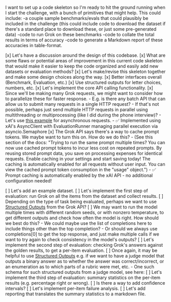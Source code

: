 I want to set up a code skeleton so I'm ready to hit the ground running when I start the challenge, with a bunch of primitives that might help. This could include:
-a couple sample benchmarks/evals that could plausibly be included in the challenge (this could include code to download the dataset if there's a standard place to download these, or just some pre-generated data)
-code to run Grok on these benchmarks
-code to collate the total results in terms of accuracy
-code to generate a Markdown report of these accuracies in table-format.

[x] Let's have a discussion around the design of this codebase.
[x] What are some flaws or potential areas of improvement in this current code skeleton that would make it easier to keep the code organized and easily add new datasets or evaluation methods?
[x] Let's make/revise this skeleton together and make some design choices along the way.
        [x] Better interfaces overall (Benchmark, Evaluation, etc.)
        [x] Use structured outputs for letter choices, numbers, etc.
[x] Let's implement the core API calling functionality.
        [x] Since we'll be making many Grok requests, we might want to consider how to parallelize these for faster response.
            - E.g. is there any batch API that can allow us to submit many requests in a single HTTP request?
            - If that's not possible, perhaps just send multiple HTTP requests in parallel using multithreading or multiprocessing (like I did during the phone interview)?
            - Let's use [this example](https://docs.x.ai/docs/guides/async?utm_source=chatgpt.com) for asynchronous requests.
            - ✅ Implemented using xAI's AsyncClient with EvaluationRunner managing parallel execution via asyncio.Semaphore
        [x] The Grok API says there's a way to cache prompt tokens. We maybe want to turn this on. How do we do this?
            - (See this section of the docs:
                  "Trying to run the same prompt multiple times? You can now use cached prompt tokens to incur less cost on repeated prompts. By reusing stored prompt data, you save on processing expenses for identical requests. Enable caching in your settings and start saving today! The caching is automatically enabled for all requests without user input. You can view the cached prompt token consumption in the "usage" object.")
            - ✅ Prompt caching is automatically enabled by the xAI API - no additional configuration needed!

[ ] Let's add an example dataset.
[ ] Let's implement the first step of evaluation: run Grok on all the items from the dataset and collect results.
        [ ] Depending on the type of task being evaluated, perhaps we want to use [Structured Outputs](https://docs.x.ai/docs/guides/structured-outputs) from the Grok API?
        [ ] We may want to run the model multiple times with different random seeds, or with nonzero temperature, to get different outputs and check how often the model is right. How should we best do this?
            - We could maybe use the list of completions here to include things other than the top completion?
            - Or should we always use completions[0] to get the top response, and just make multiple calls if we want to try again to check consistency in the model's outputs?
[ ] Let's implement the second step of evaluation: checking Grok's answers against the golden results, to get a per-item evaluation.
        [ ] Once again, it may be helpful to use [Structured Outputs](https://docs.x.ai/docs/guides/structured-outputs) e.g. if we want to have a judge model that outputs a binary answer as to whether the answer was correct/incorrect, or an enumeration as to which parts of a rubric were met, etc.
            - One such schema for such structured outputs from a judge model, see here: 
[ ] Let's implement the third step of evaluation: summary statistics on the per-item results (e.g. percentage right or wrong).
      [ ] Is there a way to add confidence intervals?
[ ] Let's implement per-item failure analysis.
[ ] Let's add reporting that translates the summary statistics to a markdown file.
